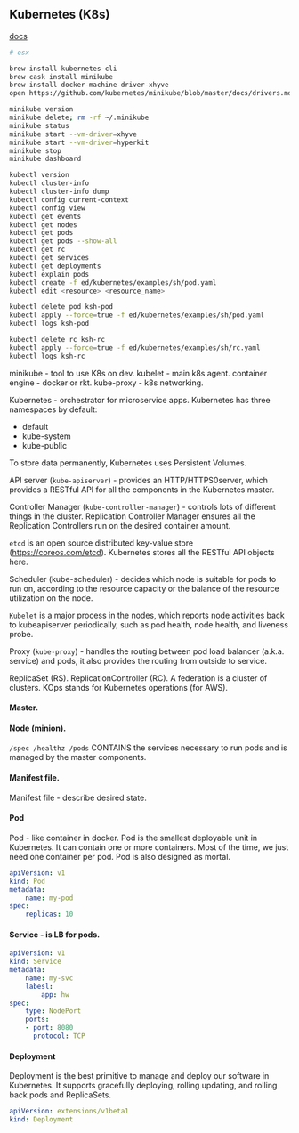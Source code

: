 Kubernetes (K8s)
-

[docs](https://kubernetes.io/docs/)

````bash
# osx

brew install kubernetes-cli
brew cask install minikube
brew install docker-machine-driver-xhyve
open https://github.com/kubernetes/minikube/blob/master/docs/drivers.md#hyperkit-driver
````

````bash
minikube version
minikube delete; rm -rf ~/.minikube
minikube status
minikube start --vm-driver=xhyve
minikube start --vm-driver=hyperkit
minikube stop
minikube dashboard

kubectl version
kubectl cluster-info
kubectl cluster-info dump
kubectl config current-context
kubectl config view
kubectl get events
kubectl get nodes
kubectl get pods
kubectl get pods --show-all
kubectl get rc
kubectl get services
kubectl get deployments
kubectl explain pods
kubectl create -f ed/kubernetes/examples/sh/pod.yaml
kubectl edit <resource> <resource_name>
````

````bash
kubectl delete pod ksh-pod
kubectl apply --force=true -f ed/kubernetes/examples/sh/pod.yaml
kubectl logs ksh-pod

kubectl delete rc ksh-rc
kubectl apply --force=true -f ed/kubernetes/examples/sh/rc.yaml
kubectl logs ksh-rc
````

minikube - tool to use K8s on dev.
kubelet - main k8s agent.
container engine - docker or rkt.
kube-proxy - k8s networking.

Kubernetes - orchestrator for microservice apps.
Kubernetes has three namespaces by default:
* default
* kube-system
* kube-public

To store data permanently, Kubernetes uses Persistent Volumes.

API server (`kube-apiserver`) - provides an HTTP/HTTPS0server,
which provides a RESTful API for all the components in the Kubernetes master.

Controller Manager (`kube-controller-manager`) - controls lots of different things
in the cluster. Replication Controller Manager ensures all the Replication
Controllers run on the desired container amount.

`etcd` is an open source distributed key-value store (https://coreos.com/etcd).
Kubernetes stores all the RESTful API objects here.

Scheduler (kube-scheduler) - decides which node is suitable for pods to run on,
according to the resource capacity or the balance of the resource utilization on the node.

`Kubelet` is a major process in the nodes, which reports node activities back
to kubeapiserver periodically, such as pod health, node health, and liveness probe.

Proxy (`kube-proxy`) - handles the routing between pod load balancer (a.k.a. service)
and pods, it also provides the routing from outside to service.

ReplicaSet (RS).
ReplicationController (RC).
A federation is a cluster of clusters.
KOps stands for Kubernetes operations (for AWS).

#### Master.

#### Node (minion).

`/spec /healthz /pods`
CONTAINS the services necessary to run pods and is managed by the master components.

#### Manifest file.

Manifest file - describe desired state.

#### Pod

Pod - like container in docker.
Pod is the smallest deployable unit in Kubernetes.
It can contain one or more containers.
Most of the time, we just need one container per pod.
Pod is also designed as mortal.

````yaml
apiVersion: v1
kind: Pod
metadata:
    name: my-pod
spec:
    replicas: 10
````

#### Service - is LB for pods.

````yaml
apiVersion: v1
kind: Service
metadata:
    name: my-svc
    labesl:
        app: hw
spec:
    type: NodePort
    ports:
    - port: 8080
      protocol: TCP
````

#### Deployment

Deployment is the best primitive to manage and deploy our software
in Kubernetes. It supports gracefully deploying, rolling updating,
and rolling back pods and ReplicaSets.

````yaml
apiVersion: extensions/v1beta1
kind: Deployment
````
